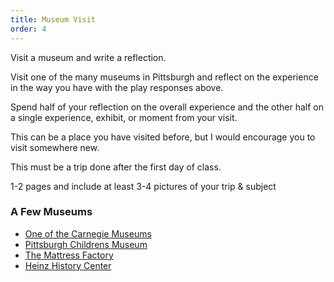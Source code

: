 ```yaml
---
title: Museum Visit
order: 4
---
```


Visit a museum and write a reflection.

Visit one of the many museums in Pittsburgh and reflect on the experience in the way you have with the play responses above.

Spend half of your reflection on the overall experience and the other half on a single experience, exhibit, or moment from your visit.

This can be a place you have visited before, but I would encourage you to visit somewhere new.

This must be a trip done after the first day of class.

1-2 pages and include at least 3-4 pictures of your trip & subject

### A Few Museums
- [One of the Carnegie Museums](https://carnegiemuseums.org/)
- [Pittsburgh Childrens Museum](https://pittsburghkids.org/)
- [The Mattress Factory](https://mattress.org/)
- [Heinz History Center](https://www.heinzhistorycenter.org/)